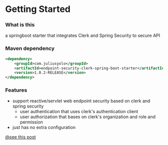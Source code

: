 # Getting Started

### What is this

a springboot starter that integrates Clerk and Spring Security to secure API

### Maven dependency

```xml
<dependency>
    <groupId>com.juliusyolo</groupId>
    <artifactId>endpoint-security-clerk-spring-boot-starter</artifactId>
    <version>1.0.2-RELEASE</version>
</dependency>
```

### Features

- support reactive/servlet web endpoint security based on clerk and spring security
    - user authentication that uses clerk's authentication client
    - user authorization that bases on clerk's organization and role and permission
- just has no extra configuration

[@see this post](https://www.juliusyolo.com/posts/endpoint-security-using-clerk.html)